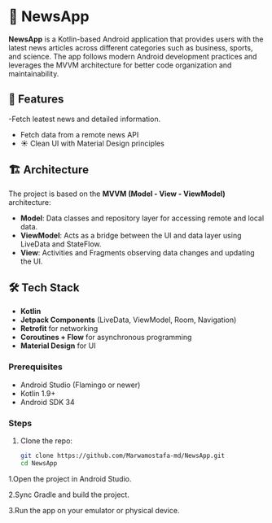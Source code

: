 # 📰 NewsApp

**NewsApp** is a Kotlin-based Android application that provides users with the latest news articles across different categories such as business, sports, and science. The app follows modern Android development practices and leverages the MVVM architecture for better code organization and maintainability.

## 🚀 Features
-Fetch leatest news and detailed information.
-  Fetch data from a remote news API
- ☀ Clean UI with Material Design principles

## 🏗 Architecture

The project is based on the **MVVM (Model - View - ViewModel)** architecture:

- **Model**: Data classes and repository layer for accessing remote and local data.
- **ViewModel**: Acts as a bridge between the UI and data layer using LiveData and StateFlow.
- **View**: Activities and Fragments observing data changes and updating the UI.

## 🛠 Tech Stack

- **Kotlin**
- **Jetpack Components** (LiveData, ViewModel, Room, Navigation)
- **Retrofit** for networking
- **Coroutines + Flow** for asynchronous programming
- **Material Design** for UI

### Prerequisites

- Android Studio (Flamingo or newer)
- Kotlin 1.9+
- Android SDK 34

### Steps

1. Clone the repo:
   ```bash
   git clone https://github.com/Marwamostafa-md/NewsApp.git
   cd NewsApp
1.Open the project in Android Studio.

2.Sync Gradle and build the project.

3.Run the app on your emulator or physical device.
